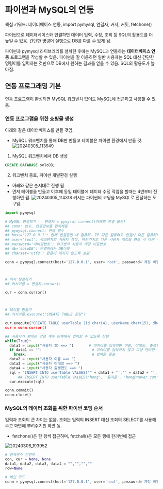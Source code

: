 # 파이썬과 MySQL의 연동

핵심 키워드: 데이터베이스 연동, import pymysql, 연결자, 커서, 커밋, fetchone()

파이썬으로 데이터베이스와 연결하면 데이터 입력, 수정, 조회 등 SQL의 활용도를 더 높일 수 있음. 간단한 명령어 실행으로 DB를 다룰 수 있게 됨.

파이썬과 pymysql 라이브러리를 설치한 후에는 MySQL과 연동하는 **데이터베이스 연동** 프로그램을 작성할 수 있음. 파이썬을 잘 이용하면 일반 사용자는 SQL 대신 간단한 명령어를 입력하는 것만으로 DB에서 원하는 결과를 얻을 수 있음. SQL의 활용도가 높아짐.


## 연동 프로그래밍 기본
연동 프로그램이 완성되면 MySQL 워크벤치 없이도 MySQL에 접근하고 사용할 수 있음.

### 연동 프로그램을 위한 쇼핑몰 생성

아래와 같은 데이터베이스를 만들 것임.
- MySQL 워크벤치를 통해 DB만 만들고 테이블은 파이썬 환경에서 만들 것.
![20240305_113949](https://github.com/junhosong0/MySQL/assets/117610783/41b518d0-a8bc-4d44-9e74-fe6cec09fa4b)

1. MySQL 워크벤치에서 DB 생성

```sql
CREATE DATABASE soloDB;
```

2. 워크벤치 종료, 파이썬 개발환경 실행
- 아래와 같은 순서대로 진행 됨
- 먼저 테이블을 만들고 이후에 동일 테이블에 데이터 수정 작업을 할때는 4번부터 진행하면 됨.
![20240305_114318](https://github.com/junhosong0/MySQL/assets/117610783/b246e6aa-9cee-48b0-ad5e-427d213d8b03)
커서는 파이썬의 코딩을 MySQL로 전달하는 도구임.

```python
import pymysql

# MySQL 연결하기 -- 연결자 = pymysql.connect(아래의 연결 옵션)
## conn: 변수, 연결정보를 입력해줌
## pymysql.connect: 연결 함수
## host='127.0.0.1': 현재 연결중인 내 컴퓨터. IP 다른 컴퓨터로 연결시 다른 컴퓨터의 IP를 넣어주면 됨
## user='root': 워크벤치의 사용자 계정. 마찬가지로 다른 사용자 계정을 연결 시 다른 사용자 계정 이름 넣으면 됨.
## password='내비밀번호': 워크벤치 사용자 계정 비밀번호
## db='soloDB': 연결하려는 DB이름
## charset='utf8': 한글이 깨지지 않도록 호환

conn = pymysql.connect(host='127.0.0.1', user='root', password='계정 비밀번호', db='soloDB', charset='utf8')



# 커서 생성하기
## 커서이름 = 연결자.cursor()

cur = conn.cursor()



# 테이블 만들기
## 커서이름.execute("CREATE TABLE 문장")

cur.execute("CREATE TABLE userTable (id char(4), userName char(15), db='soloDB', charset='utf8')
cur = conn.cursor()

## 사용자가 원하는 만큼 계속 반복해서 입력할 수 있도록 진행
while(True):
  data1 = input("사용자 ID ==> ")       # 아이디를 입력하면 이름, 이메일, 출생연도 등 모두 입력
  if data1 == "":                       # 아이디를 입력하지 않고 그냥 엔터만 누르면
    break;                              # 반복문 종료
  data2 = input("사용자 이름 ==> ")
  data3 = input("사용자 이메일 ==> ")
  data4 = input("사용자 출생연도 ==> ")
  sql = "INSERT INTO userTable VALUES('" + data1 + "','" + data2 + "','" + data3 + "'," + data4 + ")" # 위에서 받은 data1, data2, data3, data4를 MySQL INSERT문 안으로 집어 넣은 것 아래와 같은 예시대로 넣어진다는 가정을 할 수 있음. 위에서 받은 data1,2,3은 string으로 들어가야 하는데 입력값 자체만으로는 string으로 인식 하지 못하기 때문에 "','"를 넣어서 스트링으로 감싸줘야 함.
      ## INSERT INTO userTable VALUES('hong', '홍지윤', 'hong@naver.com', 1996)
  cur.execute(sql)

conn.commit()
conn.close()
```



### MySQL의 데이터 조회를 위한 파이썬 코딩 순서
입력과 조회의 큰 차이는 없음. 조회는 입력의 INSERT 대신 조회의 SELECT를 사용해주고 화면에 뿌려주기만 하면 됨.
  - fetchone()은 한 행씩 접근하며, fetchall()은 모든 행에 한꺼번에 접근


![20240306_193952](https://github.com/junhosong0/MySQL/assets/117610783/c75331b4-b858-4606-a9a4-a74c1c084659)


```python
# 전역변수 선언부
con, cur = None, None
data1, data2, data3, data4 = "","","",""
row=None

# 메인 코드
conn = pymysql.connect(host='127.0.0.1', user='root', password='계정 비밀번호', )



```
